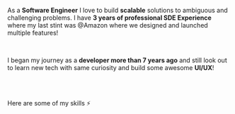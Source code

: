 As a **Software Engineer** I love to build **scalable** solutions to ambiguous and challenging problems. I have **3 years of professional SDE Experience** where my last stint was @Amazon where we designed and launched multiple features!

<br/>

I began my journey as a **developer more than 7 years ago** and still look out to learn new tech with same curiosity and build some awesome **UI/UX**!

<br/>
<br/>

Here are some of my skills ⚡️
